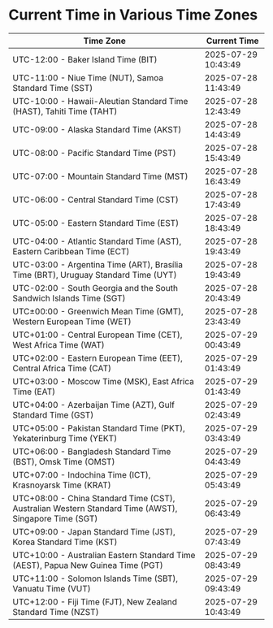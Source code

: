 # Current Time in Various Time Zones

| Time Zone | Current Time |
|-----------|--------------|
| UTC-12:00 - Baker Island Time (BIT) | 2025-07-29 10:43:49 |
| UTC-11:00 - Niue Time (NUT), Samoa Standard Time (SST) | 2025-07-28 11:43:49 |
| UTC-10:00 - Hawaii-Aleutian Standard Time (HAST), Tahiti Time (TAHT) | 2025-07-28 12:43:49 |
| UTC-09:00 - Alaska Standard Time (AKST) | 2025-07-28 14:43:49 |
| UTC-08:00 - Pacific Standard Time (PST) | 2025-07-28 15:43:49 |
| UTC-07:00 - Mountain Standard Time (MST) | 2025-07-28 16:43:49 |
| UTC-06:00 - Central Standard Time (CST) | 2025-07-28 17:43:49 |
| UTC-05:00 - Eastern Standard Time (EST) | 2025-07-28 18:43:49 |
| UTC-04:00 - Atlantic Standard Time (AST), Eastern Caribbean Time (ECT) | 2025-07-28 19:43:49 |
| UTC-03:00 - Argentina Time (ART), Brasília Time (BRT), Uruguay Standard Time (UYT) | 2025-07-28 19:43:49 |
| UTC-02:00 - South Georgia and the South Sandwich Islands Time (SGT) | 2025-07-28 20:43:49 |
| UTC±00:00 - Greenwich Mean Time (GMT), Western European Time (WET) | 2025-07-28 23:43:49 |
| UTC+01:00 - Central European Time (CET), West Africa Time (WAT) | 2025-07-29 00:43:49 |
| UTC+02:00 - Eastern European Time (EET), Central Africa Time (CAT) | 2025-07-29 01:43:49 |
| UTC+03:00 - Moscow Time (MSK), East Africa Time (EAT) | 2025-07-29 01:43:49 |
| UTC+04:00 - Azerbaijan Time (AZT), Gulf Standard Time (GST) | 2025-07-29 02:43:49 |
| UTC+05:00 - Pakistan Standard Time (PKT), Yekaterinburg Time (YEKT) | 2025-07-29 03:43:49 |
| UTC+06:00 - Bangladesh Standard Time (BST), Omsk Time (OMST) | 2025-07-29 04:43:49 |
| UTC+07:00 - Indochina Time (ICT), Krasnoyarsk Time (KRAT) | 2025-07-29 05:43:49 |
| UTC+08:00 - China Standard Time (CST), Australian Western Standard Time (AWST), Singapore Time (SGT) | 2025-07-29 06:43:49 |
| UTC+09:00 - Japan Standard Time (JST), Korea Standard Time (KST) | 2025-07-29 07:43:49 |
| UTC+10:00 - Australian Eastern Standard Time (AEST), Papua New Guinea Time (PGT) | 2025-07-29 08:43:49 |
| UTC+11:00 - Solomon Islands Time (SBT), Vanuatu Time (VUT) | 2025-07-29 09:43:49 |
| UTC+12:00 - Fiji Time (FJT), New Zealand Standard Time (NZST) | 2025-07-29 10:43:49 |
